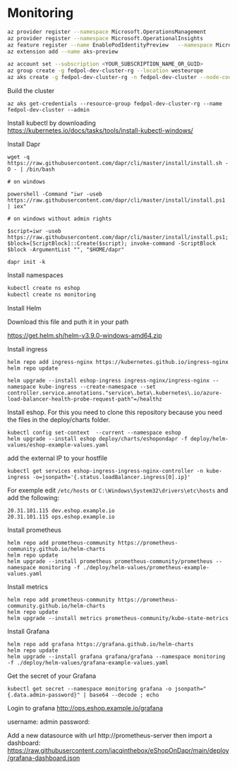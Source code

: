 # Monitoring

```sh
az provider register --namespace Microsoft.OperationsManagement
az provider register --namespace Microsoft.OperationalInsights
az feature register --name EnablePodIdentityPreview   --namespace Microsoft.ContainerService
az extension add --name aks-preview

az account set --subscription <YOUR_SUBSCRIPTION_NAME_OR_GUID>
az group create -g fedpol-dev-cluster-rg --location westeurope
az aks create -g fedpol-dev-cluster-rg -n fedpol-dev-cluster --node-count 2 --location westeurope --enable-addons monitoring --max-pods 110 --generate-ssh-keys
```

Build the cluster

```
az aks get-credentials --resource-group fedpol-dev-cluster-rg --name fedpol-dev-cluster --admin
```


Install kubectl by downloading 
https://kubernetes.io/docs/tasks/tools/install-kubectl-windows/

Install Dapr

```
wget -q https://raw.githubusercontent.com/dapr/cli/master/install/install.sh -O - | /bin/bash

# on windows

powershell -Command "iwr -useb https://raw.githubusercontent.com/dapr/cli/master/install/install.ps1 | iex"

# on windows without admin rights

$script=iwr -useb https://raw.githubusercontent.com/dapr/cli/master/install/install.ps1; $block=[ScriptBlock]::Create($script); invoke-command -ScriptBlock $block -ArgumentList "", "$HOME/dapr"

```

```
dapr init -k
```

Install namespaces

```sh
kubectl create ns eshop
kubectl create ns monitoring
```

Install Helm

Download this file and puth it in your path

https://get.helm.sh/helm-v3.9.0-windows-amd64.zip



Install ingress

```
helm repo add ingress-nginx https://kubernetes.github.io/ingress-nginx
helm repo update

helm upgrade --install eshop-ingress ingress-nginx/ingress-nginx --namespace kube-ingress --create-namespace --set controller.service.annotations."service\.beta\.kubernetes\.io/azure-load-balancer-health-probe-request-path"=/healthz
```

Install eshop.
For this you need to clone this repository because you need the files in the deploy/charts folder.

```
kubectl config set-context  --current --namespace eshop 
helm upgrade --install eshop deploy/charts/eshopondapr -f deploy/helm-values/eshop-example-values.yaml
```

add the external IP to your hostfile

```
kubectl get services eshop-ingress-ingress-nginx-controller -n kube-ingress -o=jsonpath='{.status.loadBalancer.ingress[0].ip}'
```
For exemple edit `/etc/hosts` or `C:\Windows\System32\drivers\etc\hosts` and add the following:

```
20.31.101.115 dev.eshop.example.io
20.31.101.115 ops.eshop.example.io
```

Install prometheus

```
helm repo add prometheus-community https://prometheus-community.github.io/helm-charts
helm repo update
helm upgrade --install prometheus prometheus-community/prometheus --namespace monitoring -f ./deploy/helm-values/prometheus-example-values.yaml
```

Install metrics

```
helm repo add prometheus-community https://prometheus-community.github.io/helm-charts
helm repo update
helm upgrade --install metrics prometheus-community/kube-state-metrics
```

Install Grafana

```
helm repo add grafana https://grafana.github.io/helm-charts
helm repo update
helm upgrade --install grafana grafana/grafana --namespace monitoring -f ./deploy/helm-values/grafana-example-values.yaml
```

Get the secret of your Grafana 

```
kubectl get secret --namespace monitoring grafana -o jsonpath="{.data.admin-password}" | base64 --decode ; echo

```

Login to grafana
http://ops.eshop.example.io/grafana

username: admin
password: 

Add a new datasource with url http://prometheus-server
then import a dashboard: https://raw.githubusercontent.com/jacqinthebox/eShopOnDapr/main/deploy/grafana-dashboard.json

